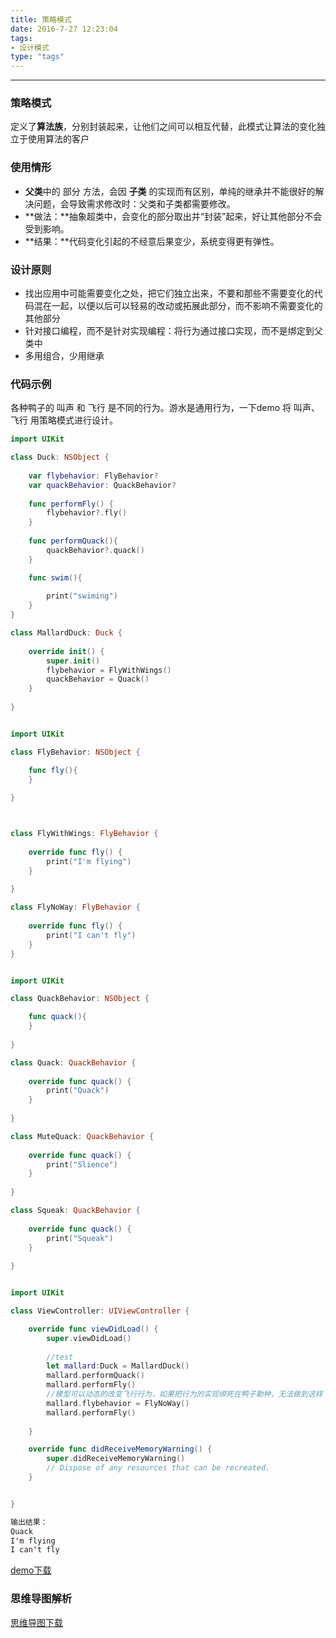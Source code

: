 ```yaml
---
title: 策略模式
date: 2016-7-27 12:23:04
tags:
- 设计模式
type: "tags"
---
```


-------------------

### 策略模式
定义了**算法族**，分别封装起来，让他们之间可以相互代替，此模式让算法的变化独立于使用算法的客户
### 使用情形
* **父类**中的 部分 方法，会因 **子类** 的实现而有区别，单纯的继承并不能很好的解决问题，会导致需求修改时：父类和子类都需要修改。
* **做法：**抽象超类中，会变化的部分取出并“封装”起来，好让其他部分不会受到影响。
* **结果：**代码变化引起的不经意后果变少，系统变得更有弹性。

### 设计原则
* 找出应用中可能需要变化之处，把它们独立出来，不要和那些不需要变化的代码混在一起，以便以后可以轻易的改动或拓展此部分，而不影响不需要变化的其他部分
* 针对接口编程，而不是针对实现编程：将行为通过接口实现，而不是绑定到父类中
* 多用组合，少用继承

### 代码示例
各种鸭子的 叫声 和 飞行 是不同的行为。游水是通用行为，一下demo 将 叫声、飞行 用策略模式进行设计。


```swift
import UIKit

class Duck: NSObject {
    
    var flybehavior: FlyBehavior?
    var quackBehavior: QuackBehavior?
  
    func performFly() {
        flybehavior?.fly()
    }
    
    func performQuack(){
        quackBehavior?.quack()
    }

    func swim(){
        
        print("swiming")
    }
}

class MallardDuck: Duck {
    
    override init() {
        super.init()
        flybehavior = FlyWithWings()
        quackBehavior = Quack()
    }
    
}

```


```swift

import UIKit

class FlyBehavior: NSObject {

    func fly(){
    }
    
}



class FlyWithWings: FlyBehavior {
    
    override func fly() {
        print("I'm flying")
    }
    
}

class FlyNoWay: FlyBehavior {
    
    override func fly() {
        print("I can't fly")
    }
}

```


```swift

import UIKit

class QuackBehavior: NSObject {

    func quack(){
    }
    
}

class Quack: QuackBehavior {
    
    override func quack() {
        print("Quack")
    }
    
}

class MuteQuack: QuackBehavior {
    
    override func quack() {
        print("Slience")
    }
    
}

class Squeak: QuackBehavior {
    
    override func quack() {
        print("Squeak")
    }
    
}

```


```swift

import UIKit

class ViewController: UIViewController {

    override func viewDidLoad() {
        super.viewDidLoad()
        
        //test
        let mallard:Duck = MallardDuck()
        mallard.performQuack()
        mallard.performFly()
        //模型可以动态的改变飞行行为，如果把行为的实现绑死在鸭子勒种，无法做到这样
        mallard.flybehavior = FlyNoWay()
        mallard.performFly()
        
    }

    override func didReceiveMemoryWarning() {
        super.didReceiveMemoryWarning()
        // Dispose of any resources that can be recreated.
    }


}

输出结果：
Quack
I'm flying
I can't fly
```

[demo下载]()
### 思维导图解析


[思维导图下载]()



